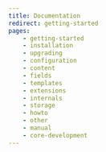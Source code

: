 ```yaml
---
title: Documentation
redirect: getting-started
pages:
    - getting-started
    - installation
    - upgrading
    - configuration
    - content
    - fields
    - templates
    - extensions
    - internals
    - storage
    - howto
    - other
    - manual
    - core-development
---
```


